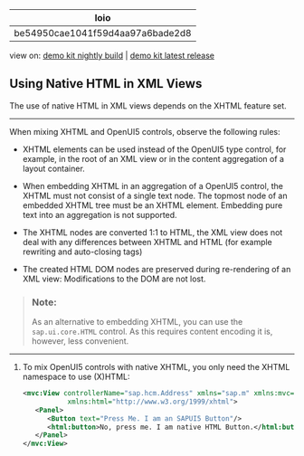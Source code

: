 <!-- loiobe54950cae1041f59d4aa97a6bade2d8 -->

| loio |
| -----|
| be54950cae1041f59d4aa97a6bade2d8 |

<div id="loio">

view on: [demo kit nightly build](https://openui5nightly.hana.ondemand.com/#/topic/be54950cae1041f59d4aa97a6bade2d8) | [demo kit latest release](https://openui5.hana.ondemand.com/#/topic/be54950cae1041f59d4aa97a6bade2d8)</div>

## Using Native HTML in XML Views

The use of native HTML in XML views depends on the XHTML feature set.

***

When mixing XHTML and OpenUI5 controls, observe the following rules:

-   XHTML elements can be used instead of the OpenUI5 type control, for example, in the root of an XML view or in the content aggregation of a layout container.

-   When embedding XHTML in an aggregation of a OpenUI5 control, the XHTML must not consist of a single text node. The topmost node of an embedded XHTML tree must be an XHTML element. Embedding pure text into an aggregation is not supported.

-   The XHTML nodes are converted 1:1 to HTML, the XML view does not deal with any differences between XHTML and HTML \(for example rewriting and auto-closing tags\)

-   The created HTML DOM nodes are preserved during re-rendering of an XML view: Modifications to the DOM are not lost.


> ### Note:  
> As an alternative to embedding XHTML, you can use the `sap.ui.core.HTML` control. As this requires content encoding it is, however, less convenient.

***

1.  To mix OpenUI5 controls with native XHTML, you only need the XHTML namespace to use \(X\)HTML:

    ```xml
    <mvc:View controllerName="sap.hcm.Address" xmlns="sap.m" xmlns:mvc="sap.ui.core.mvc"
               xmlns:html="http://www.w3.org/1999/xhtml">
       <Panel>
          <Button text="Press Me. I am an SAPUI5 Button"/>
          <html:button>No, press me. I am native HTML Button.</html:button>
       </Panel>
    </mvc:View>
    ```


